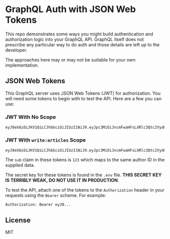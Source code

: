 # GraphQL Auth with JSON Web Tokens

This repo demonstrates some ways you might build authentication and authorization logic into your GraphQL API. GraphQL itself does not prescribe any particular way to do auth and those details are left up to the developer.

The approaches here may or may not be suitable for your own implementation.

## JSON Web Tokens

This GraphQL server uses JSON Web Tokens (JWT) for authorization. You will need some tokens to begin with to test the API. Here are a few you can use:

### JWT With No Scope

```
eyJ0eXAiOiJKV1QiLCJhbGciOiJIUzI1NiJ9.eyJpc3MiOiJncmFwaHFsLXRlc3Qtc2VydmVyIiwiaWF0IjoxNTA5MDQxMTE3LCJleHAiOjE1NDA1NzcxMTcsImF1ZCI6ImdyYXBocWwtdGVzdC1hcGkiLCJzdWIiOiIxMjMifQ.tTRbNKT58UqRMqMkf8cLenRZ0qvf15mUl6N6dWyn_Wo
```

### JWT With `write:articles` Scope

```
eyJ0eXAiOiJKV1QiLCJhbGciOiJIUzI1NiJ9.eyJpc3MiOiJncmFwaHFsLXRlc3Qtc2VydmVyIiwiaWF0IjoxNTA5MDQxMTE3LCJleHAiOjE1NDA1NzcxMTcsImF1ZCI6ImdyYXBocWwtdGVzdC1hcGkiLCJzdWIiOiIxMjMiLCJzY29wZSI6IndyaXRlOmFydGljbGVzIn0.mupYodqVggdF1fZaiyVdfOGLwY_R3KISGBTCJ7hhH5U
```

The `sub` claim in these tokens is `123` which maps to the same author ID in the supplied data.

The secret key for these tokens is found in the `.env` file. **THIS SECRET KEY IS TERRIBLY WEAK, DO NOT USE IT IN PRODUCTION**.

To test the API, attach one of the tokens to the `Authorization` header in your requests using the `Bearer` scheme. For example:

```
Authorization: Bearer eyJ0...
```

## License

MIT